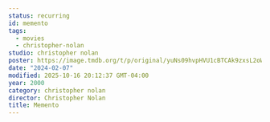 ```yaml
---
status: recurring
id: memento
tags:
  - movies
  - christopher-nolan
studio: christopher nolan
poster: https://image.tmdb.org/t/p/original/yuNs09hvpHVU1cBTCAk9zxsL2oW.jpg
date: "2024-02-07"
modified: 2025-10-16 20:12:37 GMT-04:00
year: 2000
category: christopher nolan
director: Christopher Nolan
title: Memento
---
```


